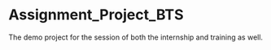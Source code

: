 # Assignment_Project_BTS
The demo project for the session of both the internship and training as well.
